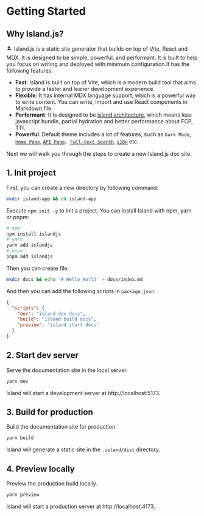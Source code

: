 # Getting Started

## Why Island.js?

🏝️ Island.js is a static site generator that builds on top of Vite, React and MDX. It is designed to be simple, powerful, and performant. It is built to help you focus on writing and deployed with minimum configuration.It has the following features:

- **Fast**: Island is built on top of Vite, which is a modern build tool that aims to provide a faster and leaner development experience.
- **Flexible**: It has internal MDX language support, which is a powerful way to write content. You can write, import and use React components in Markdown file.
- **Performant**: It is designed to be [island architecture](https://jasonformat.com/islands-architecture/), which means less javascript bundle, partial hydration and better performance about FCP, TTI.
- **Powerful**: Default theme includes a lot of features, such as `Dark Mode`, [`Home Page`](/en/guide/home-page), [`API Page`](/en/guide/api-page)、[`Full-text Search`](/en/guide/search), [`i18n`](/en/guide/i18n) etc.

Next we will walk you through the steps to create a new Island.js doc site.

## 1. Init project

First, you can create a new directory by following command:

```bash
mkdir island-app && cd island-app
```

Execute `npm init -y` to init a project. You can install Island with npm, yarn or pnpm:

```bash
# npm
npm install islandjs
# yarn
yarn add islandjs
# pnpm
pnpm add islandjs
```

Then you can create file:

```bash
mkdir docs && echo '# Hello World' > docs/index.md
```

And then you can add the following scripts in `package.json`:

```json
{
  "scripts": {
    "dev": "island dev docs",
    "build": "island build docs",
    "preview": "island start docs"
  }
}
```

## 2. Start dev server

Serve the documentation site in the local server.

```bash
yarn dev
```

Island will start a development server at http://localhost:5173.

## 3. Build for production

Build the documentation site for production.

```bash
yarn build
```

Island will generate a static site in the `.island/dist` directory.

## 4. Preview locally

Preview the production build locally.

```bash
yarn preview
```

Island will start a production server at http://localhost:4173.
